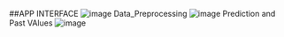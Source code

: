##APP INTERFACE
![image](https://github.com/hyyperAI/NYC-New-York-City-Taxi-Ride-Count-Prediction/assets/130120381/1e85bb8d-72d0-4202-a157-a7517dda0710)
Data_Preprocessing
![image](https://github.com/hyyperAI/NYC-New-York-City-Taxi-Ride-Count-Prediction/assets/130120381/7f7239e3-a9ab-4458-a80a-e1d2d663c6ec)
Prediction and Past VAlues 
![image](https://github.com/hyyperAI/NYC-New-York-City-Taxi-Ride-Count-Prediction/assets/130120381/c51c57fc-957c-4c97-a688-1fe3e635e4c0)
